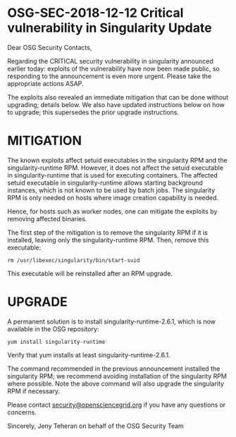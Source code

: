 # OSG-SEC-2018-12-12 Critical vulnerability in Singularity Update

Dear OSG Security Contacts,

Regarding the CRITICAL security vulnerability in singularity announced earlier today: exploits of the vulnerability have now been made public, so responding to the announcement is even more urgent.  Please take the appropriate actions ASAP.

The exploits also revealed an immediate mitigation that can be done without upgrading; details below.  We also have updated instructions below on how to upgrade; this supersedes the prior upgrade instructions.

# MITIGATION

The known exploits affect setuid executables in the singularity RPM and the singularity-runtime RPM.   However,  it does not affect the setuid executable in singularity-runtime that is used for executing containers.   The affected setuid executable in singularity-runtime allows starting background instances, which is not known to be used by batch jobs.  The singularity RPM is only needed on hosts where image creation capability is needed. 

Hence, for hosts such as worker nodes, one can mitigate the exploits by removing affected binaries.

The first step of the mitigation is to remove the singularity RPM if it is installed, leaving only the singularity-runtime RPM.  Then, remove this executable:

    rm /usr/libexec/singularity/bin/start-suid

This executable will be reinstalled after an RPM upgrade.

# UPGRADE

A permanent solution is to install singularity-runtime-2.6.1, which is now available in the OSG repository:

    yum install singularity-runtime

Verify that yum installs at least singularity-runtime-2.6.1.

The command recommended in the previous announcement installed the singularity RPM; we recommend avoiding installation of the singularity RPM where possible.  Note the above command will also upgrade the singularity RPM if necessary.

Please contact security@opensciencegrid.org if you have any questions or concerns.

Sincerely,
Jeny Teheran
on behalf of the OSG Security Team
